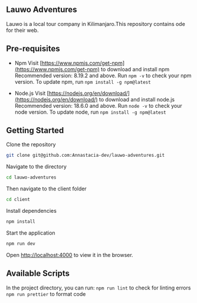 ## Lauwo Adventures
Lauwo is a local tour company in Kilimanjaro.This repository contains ode for their web.

## Pre-requisites
- Npm 
Visit [https://www.npmjs.com/get-npm](https://www.npmjs.com/get-npm) to download and install npm
Recommended version: 8.19.2 and above.
Run `npm -v` to check your npm version.
To update npm, run `npm install -g npm@latest`

- Node.js 
Visit [https://nodejs.org/en/download/](https://nodejs.org/en/download/) to download and install node.js
Recommended version: 18.6.0 and above.
Run `node -v` to check your node version.
To update node, run `npm install -g npm@latest`

## Getting Started

Clone the repository

```bash
git clone git@github.com:Annastacia-dev/lauwo-adventures.git
```

Navigate to the directory

```bash
cd lauwo-adventures
```
Then navigate to the client folder

```bash
cd client
```

Install dependencies

```bash
npm install
```

Start the application

```bash
npm run dev
```

Open [http://localhost:4000](http://localhost:4000) to view it in the browser.

## Available Scripts

In the project directory, you can run:
 `npm run lint` to check for linting errors
 `npm run prettier` to format code

